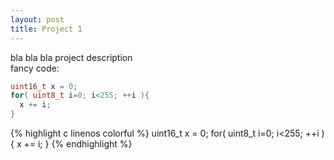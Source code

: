 ```yaml
---
layout: post
title: Project 1
---
```


bla bla bla project description  
fancy code:
```C
uint16_t x = 0;
for( uint8_t i=0; i<255; ++i ){
  x += i;
}
```

{% highlight c linenos colorful %}
uint16_t x = 0;
for( uint8_t i=0; i<255; ++i ){
  x += i;
}
{% endhighlight %}
